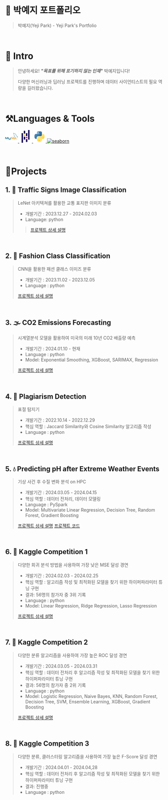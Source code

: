 # 📜 박예지 포트폴리오

> 박예지(Yeji Park) - Yeji Park's Portfolio

<br />


# 👋 Intro

> 안녕하세요! ***"목표를 위해 포기하지 않는 인재"*** 박예지입니다!
>
> 다양한 머신러닝과 딥러닝 프로젝트를 진행하며 데이터 사이언티스트의 필요 역량을 길러왔습니다. 

<br />

# ⚒️Languages & Tools

<a href="https://www.mysql.com/" target="_blank" rel="noreferrer"> <img src="https://raw.githubusercontent.com/devicons/devicon/master/icons/mysql/mysql-original-wordmark.svg" alt="mysql" width="40" height="40"/> </a> <a href="https://pandas.pydata.org/" target="_blank" rel="noreferrer"> <img src="https://raw.githubusercontent.com/devicons/devicon/2ae2a900d2f041da66e950e4d48052658d850630/icons/pandas/pandas-original.svg" alt="pandas" width="40" height="40"/> </a> <a href="https://www.python.org" target="_blank" rel="noreferrer"> <img src="https://raw.githubusercontent.com/devicons/devicon/master/icons/python/python-original.svg" alt="python" width="40" height="40"/> </a> <a href="https://seaborn.pydata.org/" target="_blank" rel="noreferrer"> <img src="https://seaborn.pydata.org/_images/logo-mark-lightbg.svg" alt="seaborn" width="40" height="40"/> </a> </p>
<br />

# 📝Projects


## 1. 🚦 Traffic Signs Image Classification

> LeNet 아키텍쳐를 활용한 교통 표지판 이미지 분류 
>
> - 개발기간 : 2023.12.27 - 2024.02.03
> - Language: python 
>> 
>> [프로젝트 상세 설명](https://github.com/yejipark0514/Yeji-Park/blob/main/TrafficSigns_Classification_LeNet.ipynb)  
<br />

## 2. 👗 Fashion Class Classification 

> CNN을 활용한 패션 클래스 이미즈 분류 
>
> - 개발기간 : 2023.11.02 - 2023.12.05
> - Language : python
>
> [프로젝트 상세 설명](https://github.com/yejipark0514/Yeji-Park/blob/main/FashionClass_Classification_Park.ipynb)

<br />

## 3. 🌫️ CO2 Emissions Forecasting

> 시계열분석 모델을 활용하여 미국의 미래 10년 CO2 배출량 예측
>
> - 개발기간 : 2024.01.10 - 현재
> - Language : python
> - Model: Exponential Smoothing, XGBoost, SARIMAX, Regression 
>
> [프로젝트 상세 설명](https://github.com/yejipark0514/TimeSeriesAnalysis_CO2)

<br />

## 4. 📝 Plagiarism Detection

> 표절 탐지기 
>
> - 개발기간 : 2022.10.14 - 2022.12.29
> - 핵심 역할 : Jaccard Similarity와 Cosine Similarity 알고리즘 작성 
> - Language : python
>
> [프로젝트 상세 설명](https://github.com/yejipark0514/Yeji-Park/blob/main/Plagiarism_Detection.ipynb)

<br />

## 5. 💧 Predicting pH after Extreme Weather Events

>  기상 사건 후 수질 변화 분석 on HPC
>
> - 개발기간 : 2024.03.05 - 2024.04.15
> - 핵심 역할 : 데이터 전처리, 데이터 모델링 
> - Language : PySpark
> - Model: Multivariate Linear Regression, Decision Tree, Random Forest, Gradient Boosting 
>
> [프로젝트 상세 설명](https://github.com/yejipark0514/Yeji-Park/blob/main/Water_Quality_Presentation.pdf)
> [프로젝트 코드](https://github.com/yejipark0514/Yeji-Park/blob/main/Water_Quality)


<br />

## 6. 🥊 Kaggle Competition 1 

> 다양한 회귀 분석 방법을 사용하여 가장 낮은 MSE 달성 경연 
> - 개발기간 : 2024.02.03 - 2024.02.25
> - 핵심 역할 : 알고리즘 작성 및 최적화된 모델을 찾기 위한 하이퍼파라미터 튜닝 구현
> - 결과: 56명의 참가자 중 3위 기록 
> - Language : python
> - Model: Linear Regression, Ridge Regression, Lasso Regression
>   
> [프로젝트 상세 설명](https://github.com/yejipark0514/Yeji-Park/blob/main/KaggleCompetition_Regression.ipynb)

<br />


## 7. 🥊 Kaggle Competition 2

> 다양한 분류 알고리즘을 사용하여 가장 높은 ROC 달성 경연 
>
> - 개발기간 : 2024.03.05 - 2024.03.31
> - 핵심 역할 : 데이터 전처리 후 알고리즘 작성 및 최적화된 모델을 찾기 위한 하이퍼파라미터 튜닝 구현
> - 결과: 56명의 참가자 중 2위 기록 
> - Language : python
> - Model: Logistic Regression, Naive Bayes, KNN, Random Forest, Decision Tree, SVM, Ensemble Learning, XGBoost, Gradient Boosting
>   
> [프로젝트 상세 설명](https://github.com/yejipark0514/Yeji-Park/blob/main/KaggleCompetition_Classification.ipynb)

<br />

## 8. 🥊 Kaggle Competition 3

> 다양한 분류, 클러스터링 알고리즘을 사용하여 가장 높은 F-Score 달성 경연 
>
> - 개발기간 : 2024.04.01 - 2024.04,28
> - 핵심 역할 : 데이터 전처리 후 알고리즘 작성 및 최적화된 모델을 찾기 위한 하이퍼파라미터 튜닝 구현
> - 결과: 진행중 
> - Language : python

<br />
